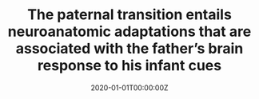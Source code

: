 ---
title: "The paternal transition entails neuroanatomic adaptations that are associated with the father’s brain response to his infant cues"
authors:
- María Paternina Die
- Magdalena Martínez García
- Clara Pretus
- Elseline Hoekzema
- Erika Barba-Müller
- Daniel Martín de Blas
- Cristina Pozzobon
- Agustín Ballesteros
- Óscar Vilarroya
- Manuel Desco
- Susana Carmona
date: "2020-01-01T00:00:00Z"
doi: ""
publishDate: "2020-01-01T00:00:00Z"
publication_types: ["2"]
publication: "In *Cerebral Cortex Communications*"
tags:
- Maternidad
featured: false
links:
- name: Enlace al artículo
  url: https://academic.oup.com/cercorcomms/article/1/1/tgaa082/5955504
---